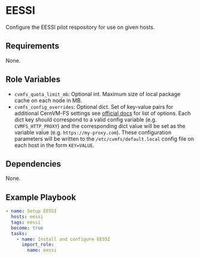 EESSI
=====

Configure the EESSI pilot respository for use on given hosts.

Requirements
------------

None.

Role Variables
--------------

- `cvmfs_quota_limit_mb`: Optional int. Maximum size of local package cache on each node in MB.
- `cvmfs_config_overrides`: Optional dict. Set of key-value pairs for additional CernVM-FS settings see [official docs](https://cvmfs.readthedocs.io/en/stable/cpt-configure.html) for list of options. Each dict key should correspond to a valid config variable (e.g. `CVMFS_HTTP_PROXY`) and the corresponding dict value will be set as the variable value (e.g. `https://my-proxy.com`). These configuration parameters will be written to the `/etc/cvmfs/default.local` config file on each host in the form `KEY=VALUE`.

Dependencies
------------

None.

Example Playbook
----------------

```yaml
- name: Setup EESSI
  hosts: eessi
  tags: eessi
  become: true
  tasks:
    - name: Install and configure EESSI
      import_role:
        name: eessi
```
